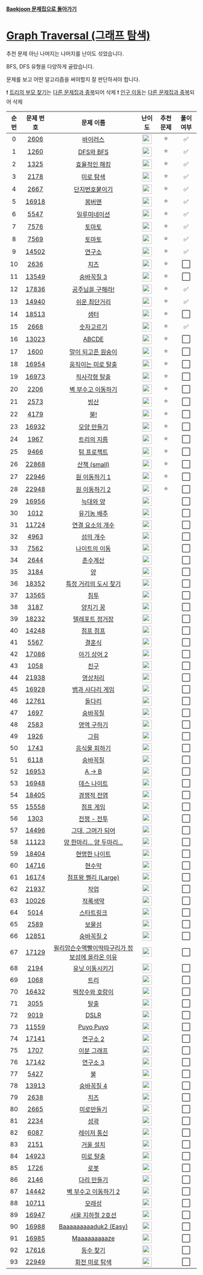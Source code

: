 **[Baekjoon 문제집으로 돌아가기](../readme.md)**

# [Graph Traversal (그래프 탐색)](https://www.acmicpc.net/workbook/view/6853)

추천 문제 아닌 나머지는 나머지를 난이도 섞었습니다.

BFS, DFS 유형을 다양하게 골랐습니다.

문제를 보고 어떤 알고리즘을 써야할지 잘 판단하셔야 합니다.

❗ [트리의 부모 찾기](https://www.acmicpc.net/problem/11725)는 [다른 문제집과 중복](../트리/트리의_부모_찾기.md)되어 삭제
❗ [인구 이동](https://www.acmicpc.net/problem/16234)는 [다른 문제집과 중복](../시뮬레이션/인구_이동.md)되어 삭제

| 순번 |                   문제 번호                    |                                               문제 이름                                               |                                난이도                                 | 추천 문제 | 풀이 여부 |
| :--: | :--------------------------------------------: | :---------------------------------------------------------------------------------------------------: | :-------------------------------------------------------------------: | :-------: | :-------: |
|  0   |  [2606](https://www.acmicpc.net/problem/2606)  |                                        [바이러스](바이러스.md)                                        | <img height="25px" src="https://static.solved.ac/tier_small/8.svg"/>  |    ⭐     |    ✅     |
|  1   |  [1260](https://www.acmicpc.net/problem/1260)  |                                       [DFS와 BFS](DFS와_BFS.md)                                       | <img height="25px" src="https://static.solved.ac/tier_small/9.svg"/>  |    ⭐     |    ✅     |
|  2   |  [1325](https://www.acmicpc.net/problem/1325)  |                                   [효율적인 해킹](효율적인_해킹.md)                                   | <img height="25px" src="https://static.solved.ac/tier_small/10.svg"/> |    ⭐     |    ✅     |
|  3   |  [2178](https://www.acmicpc.net/problem/2178)  |                                       [미로 탐색](미로_탐색.md)                                       | <img height="25px" src="https://static.solved.ac/tier_small/10.svg"/> |    ⭐     |    ✅     |
|  4   |  [2667](https://www.acmicpc.net/problem/2667)  |                                  [단지번호붙이기](단지번호붙이기.md)                                  | <img height="25px" src="https://static.solved.ac/tier_small/10.svg"/> |    ⭐     |    ✅     |
|  5   | [16918](https://www.acmicpc.net/problem/16918) |                                          [봄버맨](봄버맨.md)                                          | <img height="25px" src="https://static.solved.ac/tier_small/10.svg"/> |    ⭐     |    ✅     |
|  6   |  [5547](https://www.acmicpc.net/problem/5547)  |                                    [일루미네이션](일루미네이션.md)                                    | <img height="25px" src="https://static.solved.ac/tier_small/10.svg"/> |    ⭐     |    ✅     |
|  7   |  [7576](https://www.acmicpc.net/problem/7576)  |                                         [토마토](토마토1.md)                                          | <img height="25px" src="https://static.solved.ac/tier_small/11.svg"/> |    ⭐     |    ✅     |
|  8   |  [7569](https://www.acmicpc.net/problem/7569)  |                                         [토마토](토마토2.md)                                          | <img height="25px" src="https://static.solved.ac/tier_small/11.svg"/> |    ⭐     |    ✅     |
|  9   | [14502](https://www.acmicpc.net/problem/14502) |                                          [연구소](연구소.md)                                          | <img height="25px" src="https://static.solved.ac/tier_small/11.svg"/> |    ⭐     |    ✅     |
|  10  |  [2636](https://www.acmicpc.net/problem/2636)  |                                            [치즈](치즈.md)                                            | <img height="25px" src="https://static.solved.ac/tier_small/11.svg"/> |    ⭐     |    ⬜️    |
|  11  | [13549](https://www.acmicpc.net/problem/13549) |                                      [숨바꼭질 3](숨바꼭질_3.md)                                      | <img height="25px" src="https://static.solved.ac/tier_small/11.svg"/> |    ⭐     |    ⬜️    |
|  12  | [17836](https://www.acmicpc.net/problem/17836) |                                [공주님을 구해라!](공주님을_구해라!.md)                                | <img height="25px" src="https://static.solved.ac/tier_small/11.svg"/> |    ⭐     |    ✅     |
|  13  | [14940](https://www.acmicpc.net/problem/14940) |                                   [쉬운 최단거리](쉬운_최단거리.md)                                   | <img height="25px" src="https://static.solved.ac/tier_small/11.svg"/> |    ⭐     |    ✅     |
|  14  | [18513](https://www.acmicpc.net/problem/18513) |                                            [샘터](샘터.md)                                            | <img height="25px" src="https://static.solved.ac/tier_small/11.svg"/> |    ⭐     |    ⬜️    |
|  15  |  [2668](https://www.acmicpc.net/problem/2668)  |                                      [숫자고르기](숫자고르기.md)                                      | <img height="25px" src="https://static.solved.ac/tier_small/11.svg"/> |    ⭐     |    ✅     |
|  16  | [13023](https://www.acmicpc.net/problem/13023) |                                           [ABCDE](ABCDE.md)                                           | <img height="25px" src="https://static.solved.ac/tier_small/11.svg"/> |    ⭐     |    ⬜️    |
|  17  |  [1600](https://www.acmicpc.net/problem/1600)  |                              [말이 되고픈 원숭이](말이_되고픈_원숭이.md)                              | <img height="25px" src="https://static.solved.ac/tier_small/12.svg"/> |    ⭐     |    ⬜️    |
|  18  | [16954](https://www.acmicpc.net/problem/16954) |                              [움직이는 미로 탈출](움직이는_미로_탈출.md)                              | <img height="25px" src="https://static.solved.ac/tier_small/12.svg"/> |    ⭐     |    ⬜️    |
|  19  | [16973](https://www.acmicpc.net/problem/16973) |                                   [직사각형 탈출](직사각형_탈출.md)                                   | <img height="25px" src="https://static.solved.ac/tier_small/12.svg"/> |    ⭐     |    ⬜️    |
|  20  |  [2206](https://www.acmicpc.net/problem/2206)  |                              [벽 부수고 이동하기](벽_부수고_이동하기.md)                              | <img height="25px" src="https://static.solved.ac/tier_small/12.svg"/> |    ⭐     |    ⬜️    |
|  21  |  [2573](https://www.acmicpc.net/problem/2573)  |                                            [빙산](빙산.md)                                            | <img height="25px" src="https://static.solved.ac/tier_small/12.svg"/> |    ⭐     |    ⬜️    |
|  22  |  [4179](https://www.acmicpc.net/problem/4179)  |                                             [불!](불!.md)                                             | <img height="25px" src="https://static.solved.ac/tier_small/12.svg"/> |    ⭐     |    ⬜️    |
|  23  | [16932](https://www.acmicpc.net/problem/16932) |                                     [모양 만들기](모양_만들기.md)                                     | <img height="25px" src="https://static.solved.ac/tier_small/12.svg"/> |    ⭐     |    ⬜️    |
|  24  |  [1967](https://www.acmicpc.net/problem/1967)  |                                     [트리의 지름](트리의_지름.md)                                     | <img height="25px" src="https://static.solved.ac/tier_small/12.svg"/> |    ⭐     |    ⬜️    |
|  25  |  [9466](https://www.acmicpc.net/problem/9466)  |                                     [텀 프로젝트](텀_프로젝트.md)                                     | <img height="25px" src="https://static.solved.ac/tier_small/13.svg"/> |    ⭐     |    ⬜️    |
|  26  | [22868](https://www.acmicpc.net/problem/22868) |                                     [산책 (small)](산책_small.md)                                     | <img height="25px" src="https://static.solved.ac/tier_small/13.svg"/> |    ⭐     |    ⬜️    |
|  27  | [22946](https://www.acmicpc.net/problem/22946) |                                   [원 이동하기 1](원_이동하기_1.md)                                   | <img height="25px" src="https://static.solved.ac/tier_small/14.svg"/> |    ⭐     |    ⬜️    |
|  28  | [22948](https://www.acmicpc.net/problem/22948) |                                   [원 이동하기 2](원_이동하기_2.md)                                   | <img height="25px" src="https://static.solved.ac/tier_small/14.svg"/> |    ⭐     |    ⬜️    |
|  29  | [16956](https://www.acmicpc.net/problem/16956) |                                       [늑대와 양](늑대와_양.md)                                       | <img height="25px" src="https://static.solved.ac/tier_small/8.svg"/>  |           |    ⬜️    |
|  30  |  [1012](https://www.acmicpc.net/problem/1012)  |                                     [유기농 배추](유기농_배추.md)                                     | <img height="25px" src="https://static.solved.ac/tier_small/9.svg"/>  |           |    ⬜️    |
|  31  | [11724](https://www.acmicpc.net/problem/11724) |                                [연결 요소의 개수](연결_요소의_개수.md)                                | <img height="25px" src="https://static.solved.ac/tier_small/9.svg"/>  |           |    ⬜️    |
|  32  |  [4963](https://www.acmicpc.net/problem/4963)  |                                       [섬의 개수](섬의_개수.md)                                       | <img height="25px" src="https://static.solved.ac/tier_small/9.svg"/>  |           |    ⬜️    |
|  33  |  [7562](https://www.acmicpc.net/problem/7562)  |                                   [나이트의 이동](나이트의_이동.md)                                   | <img height="25px" src="https://static.solved.ac/tier_small/9.svg"/>  |           |    ⬜️    |
|  34  |  [2644](https://www.acmicpc.net/problem/2644)  |                                        [촌수계산](촌수계산.md)                                        | <img height="25px" src="https://static.solved.ac/tier_small/9.svg"/>  |           |    ⬜️    |
|  35  |  [3184](https://www.acmicpc.net/problem/3184)  |                                              [양](양.md)                                              | <img height="25px" src="https://static.solved.ac/tier_small/9.svg"/>  |           |    ⬜️    |
|  36  | [18352](https://www.acmicpc.net/problem/18352) |                           [특정 거리의 도시 찾기](특정_거리의_도시_찾기.md)                           | <img height="25px" src="https://static.solved.ac/tier_small/9.svg"/>  |           |    ⬜️    |
|  37  | [13565](https://www.acmicpc.net/problem/13565) |                                            [침투](침투.md)                                            | <img height="25px" src="https://static.solved.ac/tier_small/9.svg"/>  |           |    ⬜️    |
|  38  |  [3187](https://www.acmicpc.net/problem/3187)  |                                       [양치기 꿍](양치기_꿍.md)                                       | <img height="25px" src="https://static.solved.ac/tier_small/9.svg"/>  |           |    ⬜️    |
|  39  | [18232](https://www.acmicpc.net/problem/18232) |                                 [텔레포트 정거장](텔레포트_정거장.md)                                 | <img height="25px" src="https://static.solved.ac/tier_small/9.svg"/>  |           |    ⬜️    |
|  40  | [14248](https://www.acmicpc.net/problem/14248) |                                       [점프 점프](점프_점프.md)                                       | <img height="25px" src="https://static.solved.ac/tier_small/9.svg"/>  |           |    ⬜️    |
|  41  |  [5567](https://www.acmicpc.net/problem/5567)  |                                          [결혼식](결혼식.md)                                          | <img height="25px" src="https://static.solved.ac/tier_small/9.svg"/>  |           |    ⬜️    |
|  42  | [17086](https://www.acmicpc.net/problem/17086) |                                     [아기 상어 2](아기_상어_2.md)                                     | <img height="25px" src="https://static.solved.ac/tier_small/9.svg"/>  |           |    ⬜️    |
|  43  |  [1058](https://www.acmicpc.net/problem/1058)  |                                            [친구](친구.md)                                            | <img height="25px" src="https://static.solved.ac/tier_small/9.svg"/>  |           |    ⬜️    |
|  44  | [21938](https://www.acmicpc.net/problem/21938) |                                        [영상처리](영상처리.md)                                        | <img height="25px" src="https://static.solved.ac/tier_small/9.svg"/>  |           |    ⬜️    |
|  45  | [16928](https://www.acmicpc.net/problem/16928) |                                [뱀과 사다리 게임](뱀과_사다리_게임.md)                                | <img height="25px" src="https://static.solved.ac/tier_small/10.svg"/> |           |    ⬜️    |
|  46  | [12761](https://www.acmicpc.net/problem/12761) |                                          [돌다리](돌다리.md)                                          | <img height="25px" src="https://static.solved.ac/tier_small/10.svg"/> |           |    ⬜️    |
|  47  |  [1697](https://www.acmicpc.net/problem/1697)  |                                        [숨바꼭질](숨바꼭질.md)                                        | <img height="25px" src="https://static.solved.ac/tier_small/10.svg"/> |           |    ⬜️    |
|  48  |  [2583](https://www.acmicpc.net/problem/2583)  |                                     [영역 구하기](영역_구하기.md)                                     | <img height="25px" src="https://static.solved.ac/tier_small/10.svg"/> |           |    ⬜️    |
|  49  |  [1926](https://www.acmicpc.net/problem/1926)  |                                            [그림](그림.md)                                            | <img height="25px" src="https://static.solved.ac/tier_small/10.svg"/> |           |    ⬜️    |
|  50  |  [1743](https://www.acmicpc.net/problem/1743)  |                                   [음식물 피하기](음식물_피하기.md)                                   | <img height="25px" src="https://static.solved.ac/tier_small/10.svg"/> |           |    ⬜️    |
|  51  |  [6118](https://www.acmicpc.net/problem/6118)  |                                        [숨바꼭질](숨바꼭질.md)                                        | <img height="25px" src="https://static.solved.ac/tier_small/10.svg"/> |           |    ⬜️    |
|  52  | [16953](https://www.acmicpc.net/problem/16953) |                                            [A → B](A→B.md)                                            | <img height="25px" src="https://static.solved.ac/tier_small/10.svg"/> |           |    ⬜️    |
|  53  | [16948](https://www.acmicpc.net/problem/16948) |                                     [데스 나이트](데스_나이트.md)                                     | <img height="25px" src="https://static.solved.ac/tier_small/10.svg"/> |           |    ⬜️    |
|  54  | [18405](https://www.acmicpc.net/problem/18405) |                                     [경쟁적 전염](경쟁적_전염.md)                                     | <img height="25px" src="https://static.solved.ac/tier_small/10.svg"/> |           |    ⬜️    |
|  55  | [15558](https://www.acmicpc.net/problem/15558) |                                       [점프 게임](점프_게임.md)                                       | <img height="25px" src="https://static.solved.ac/tier_small/10.svg"/> |           |    ⬜️    |
|  56  |  [1303](https://www.acmicpc.net/problem/1303)  |                                      [전쟁 - 전투](전쟁_전투.md)                                      | <img height="25px" src="https://static.solved.ac/tier_small/10.svg"/> |           |    ⬜️    |
|  57  | [14496](https://www.acmicpc.net/problem/14496) |                               [그대, 그머가 되어](그대_그머가_되어.md)                                | <img height="25px" src="https://static.solved.ac/tier_small/10.svg"/> |           |    ⬜️    |
|  58  | [11123](https://www.acmicpc.net/problem/11123) |                          [양 한마리... 양 두마리...](양_한마리_양_두마리.md)                          | <img height="25px" src="https://static.solved.ac/tier_small/10.svg"/> |           |    ⬜️    |
|  59  | [18404](https://www.acmicpc.net/problem/18404) |                                   [현명한 나이트](현명한_나이트.md)                                   | <img height="25px" src="https://static.solved.ac/tier_small/10.svg"/> |           |    ⬜️    |
|  60  | [14716](https://www.acmicpc.net/problem/14716) |                                          [현수막](현수막.md)                                          | <img height="25px" src="https://static.solved.ac/tier_small/10.svg"/> |           |    ⬜️    |
|  61  | [16174](https://www.acmicpc.net/problem/16174) |                              [점프왕 쩰리 (Large)](점프왕_쩰리_Large.md)                              | <img height="25px" src="https://static.solved.ac/tier_small/10.svg"/> |           |    ⬜️    |
|  62  | [21937](https://www.acmicpc.net/problem/21937) |                                            [작업](작업.md)                                            | <img height="25px" src="https://static.solved.ac/tier_small/10.svg"/> |           |    ⬜️    |
|  63  | [10026](https://www.acmicpc.net/problem/10026) |                                        [적록색약](적록색약.md)                                        | <img height="25px" src="https://static.solved.ac/tier_small/11.svg"/> |           |    ⬜️    |
|  64  |  [5014](https://www.acmicpc.net/problem/5014)  |                                      [스타트링크](스타트링크.md)                                      | <img height="25px" src="https://static.solved.ac/tier_small/11.svg"/> |           |    ⬜️    |
|  65  |  [2589](https://www.acmicpc.net/problem/2589)  |                                          [보물섬](보물섬.md)                                          | <img height="25px" src="https://static.solved.ac/tier_small/11.svg"/> |           |    ⬜️    |
|  66  | [12851](https://www.acmicpc.net/problem/12851) |                                      [숨바꼭질 2](숨바꼭질_2.md)                                      | <img height="25px" src="https://static.solved.ac/tier_small/11.svg"/> |           |    ⬜️    |
|  67  | [17129](https://www.acmicpc.net/problem/17129) | [윌리암슨수액빨이딱따구리가 정보섬에 올라온 이유](윌리암슨수액빨이딱따구리가_정보섬에_올라온_이유.md) | <img height="25px" src="https://static.solved.ac/tier_small/11.svg"/> |           |    ⬜️    |
|  68  |  [2194](https://www.acmicpc.net/problem/2194)  |                                 [유닛 이동시키기](유닛_이동시키기.md)                                 | <img height="25px" src="https://static.solved.ac/tier_small/11.svg"/> |           |    ⬜️    |
|  69  |  [1068](https://www.acmicpc.net/problem/1068)  |                                            [트리](트리.md)                                            | <img height="25px" src="https://static.solved.ac/tier_small/11.svg"/> |           |    ⬜️    |
|  70  | [16432](https://www.acmicpc.net/problem/16432) |                                 [떡장수와 호랑이](떡장수와_호랑이.md)                                 | <img height="25px" src="https://static.solved.ac/tier_small/11.svg"/> |           |    ⬜️    |
|  71  |  [3055](https://www.acmicpc.net/problem/3055)  |                                            [탈출](탈출.md)                                            | <img height="25px" src="https://static.solved.ac/tier_small/12.svg"/> |           |    ⬜️    |
|  72  |  [9019](https://www.acmicpc.net/problem/9019)  |                                            [DSLR](DSLR.md)                                            | <img height="25px" src="https://static.solved.ac/tier_small/12.svg"/> |           |    ⬜️    |
|  73  | [11559](https://www.acmicpc.net/problem/11559) |                                       [Puyo Puyo](Puyo_Puyo.md)                                       | <img height="25px" src="https://static.solved.ac/tier_small/12.svg"/> |           |    ⬜️    |
|  74  | [17141](https://www.acmicpc.net/problem/17141) |                                        [연구소 2](연구소_2.md)                                        | <img height="25px" src="https://static.solved.ac/tier_small/12.svg"/> |           |    ⬜️    |
|  75  |  [1707](https://www.acmicpc.net/problem/1707)  |                                     [이분 그래프](이분_그래프.md)                                     | <img height="25px" src="https://static.solved.ac/tier_small/12.svg"/> |           |    ⬜️    |
|  76  | [17142](https://www.acmicpc.net/problem/17142) |                                        [연구소 3](연구소_3.md)                                        | <img height="25px" src="https://static.solved.ac/tier_small/12.svg"/> |           |    ⬜️    |
|  77  |  [5427](https://www.acmicpc.net/problem/5427)  |                                              [불](불.md)                                              | <img height="25px" src="https://static.solved.ac/tier_small/12.svg"/> |           |    ⬜️    |
|  78  | [13913](https://www.acmicpc.net/problem/13913) |                                      [숨바꼭질 4](숨바꼭질_4.md)                                      | <img height="25px" src="https://static.solved.ac/tier_small/12.svg"/> |           |    ⬜️    |
|  79  |  [2638](https://www.acmicpc.net/problem/2638)  |                                            [치즈](치즈.md)                                            | <img height="25px" src="https://static.solved.ac/tier_small/12.svg"/> |           |    ⬜️    |
|  80  |  [2665](https://www.acmicpc.net/problem/2665)  |                                      [미로만들기](미로만들기.md)                                      | <img height="25px" src="https://static.solved.ac/tier_small/12.svg"/> |           |    ⬜️    |
|  81  |  [2234](https://www.acmicpc.net/problem/2234)  |                                            [성곽](성곽.md)                                            | <img height="25px" src="https://static.solved.ac/tier_small/12.svg"/> |           |    ⬜️    |
|  82  |  [6087](https://www.acmicpc.net/problem/6087)  |                                     [레이저 통신](레이저_통신.md)                                     | <img height="25px" src="https://static.solved.ac/tier_small/12.svg"/> |           |    ⬜️    |
|  83  |  [2151](https://www.acmicpc.net/problem/2151)  |                                       [거울 설치](거울_설치.md)                                       | <img height="25px" src="https://static.solved.ac/tier_small/12.svg"/> |           |    ⬜️    |
|  84  | [14923](https://www.acmicpc.net/problem/14923) |                                       [미로 탈출](미로_탈출.md)                                       | <img height="25px" src="https://static.solved.ac/tier_small/12.svg"/> |           |    ⬜️    |
|  85  |  [1726](https://www.acmicpc.net/problem/1726)  |                                            [로봇](로봇.md)                                            | <img height="25px" src="https://static.solved.ac/tier_small/13.svg"/> |           |    ⬜️    |
|  86  |  [2146](https://www.acmicpc.net/problem/2146)  |                                     [다리 만들기](다리_만들기.md)                                     | <img height="25px" src="https://static.solved.ac/tier_small/13.svg"/> |           |    ⬜️    |
|  87  | [14442](https://www.acmicpc.net/problem/14442) |                            [벽 부수고 이동하기 2](벽_부수고_이동하기_2.md)                            | <img height="25px" src="https://static.solved.ac/tier_small/13.svg"/> |           |    ⬜️    |
|  88  | [10711](https://www.acmicpc.net/problem/10711) |                                          [모래성](모래성.md)                                          | <img height="25px" src="https://static.solved.ac/tier_small/13.svg"/> |           |    ⬜️    |
|  89  | [16947](https://www.acmicpc.net/problem/16947) |                               [서울 지하철 2호선](서울_지하철_2호선.md)                               | <img height="25px" src="https://static.solved.ac/tier_small/13.svg"/> |           |    ⬜️    |
|  90  | [16988](https://www.acmicpc.net/problem/16988) |                            [Baaaaaaaaaduk2 (Easy)](Baaaaaaaaaduk2_Easy.md)                            | <img height="25px" src="https://static.solved.ac/tier_small/13.svg"/> |           |    ⬜️    |
|  91  | [16985](https://www.acmicpc.net/problem/16985) |                                    [Maaaaaaaaaze](Maaaaaaaaaze.md)                                    | <img height="25px" src="https://static.solved.ac/tier_small/13.svg"/> |           |    ⬜️    |
|  92  | [17616](https://www.acmicpc.net/problem/17616) |                                       [등수 찾기](등수_찾기.md)                                       | <img height="25px" src="https://static.solved.ac/tier_small/13.svg"/> |           |    ⬜️    |
|  93  | [22949](https://www.acmicpc.net/problem/22949) |                                  [회전 미로 탐색](회전_미로_탐색.md)                                  | <img height="25px" src="https://static.solved.ac/tier_small/15.svg"/> |           |    ⬜️    |
